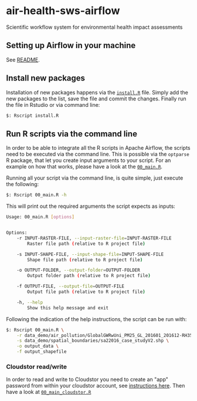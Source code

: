 # air-health-sws-airflow
Scientific workflow system for environmental health impact assessments 

## Setting up Airflow in your machine

See [README](./air-flow-local-test/README.md).

## Install new packages

Installation of new packages happens via the [`install.R`](./test_scripts/install.R) file. Simply add the new packages to the list, save the file and commit the changes. Finally run the file in Rstudio or via command line:

```bash
$: Rscript install.R
```

## Run R scripts via the command line

In order to be able to integrate all the R scripts in Apache Airflow, the scripts need to be executed via the command line. This is possible via the `optparse` R package, that let you create input arguments to your script. For an example on how that works, please have a look at the [`00_main.R`](./test_scripts/00_main.R).


Running all your script via the command line, is quite simple, just execute the following:

```bash
$: Rscript 00_main.R -h
```

This will print out the required arguments the script expects as inputs:

```bash
Usage: 00_main.R [options]


Options:
    -r INPUT-RASTER-FILE, --input-raster-file=INPUT-RASTER-FILE
        Raster file path (relative to R project file)

    -s INPUT-SHAPE-FILE, --input-shape-file=INPUT-SHAPE-FILE
        Shape file path (relative to R project file)

    -o OUTPUT-FOLDER, --output-folder=OUTPUT-FOLDER
        Output folder path (relative to R project file)

    -f OUTPUT-FILE, --output-file=OUTPUT-FILE
        Output file path (relative to R project file)

    -h, --help
        Show this help message and exit
```

Following the indication of the help instructions, the script can be run with:

```bash
$: Rscript 00_main.R \
    -r data_demo/air_pollution/GlobalGWRwUni_PM25_GL_201601_201612-RH35-NoNegs_AUS_20180618.tif \
    -s data_demo/spatial_boundaries/sa22016_case_studyV2.shp \
    -o output_data \
    -f output_shapefile
```

### Cloudstor read/write

In order to read and write to Cloudstor you need to create an "app" password from within your cloudstor account, see [instructions here](https://support.aarnet.edu.au/hc/en-us/articles/236034707-How-do-I-manage-change-my-passwords-). Then have a look at [`00_main_cloudstor.R`](./test_scripts/00_main_cloudstor.R)
